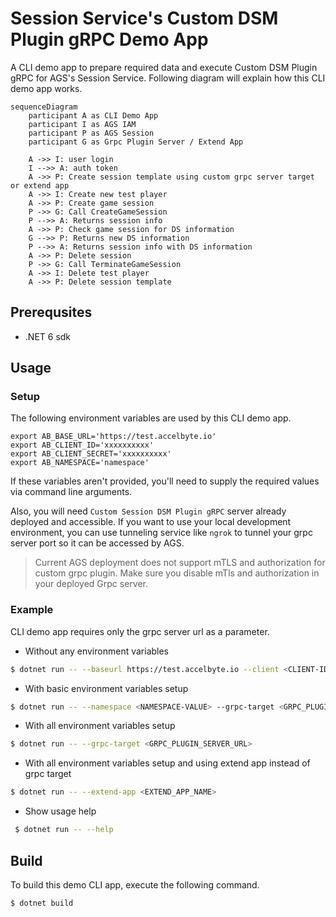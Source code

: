 # Session Service's Custom DSM Plugin gRPC Demo App

A CLI demo app to prepare required data and execute Custom DSM Plugin gRPC for AGS's Session Service.
Following diagram will explain how this CLI demo app works.
```mermaid
sequenceDiagram
    participant A as CLI Demo App
    participant I as AGS IAM
    participant P as AGS Session
    participant G as Grpc Plugin Server / Extend App
    
    A ->> I: user login
    I -->> A: auth token
    A ->> P: Create session template using custom grpc server target or extend app
    A ->> I: Create new test player
    A ->> P: Create game session
    P ->> G: Call CreateGameSession
    P -->> A: Returns session info
    A ->> P: Check game session for DS information
    G -->> P: Returns new DS information
    P -->> A: Returns session info with DS information    
    A ->> P: Delete session
    P ->> G: Call TerminateGameSession
    A ->> I: Delete test player
    A ->> P: Delete session template
```

## Prerequsites

* .NET 6 sdk

## Usage

### Setup

The following environment variables are used by this CLI demo app.
```
export AB_BASE_URL='https://test.accelbyte.io'
export AB_CLIENT_ID='xxxxxxxxxx'
export AB_CLIENT_SECRET='xxxxxxxxxx'
export AB_NAMESPACE='namespace'
```
If these variables aren't provided, you'll need to supply the required values via command line arguments.

Also, you will need `Custom Session DSM Plugin gRPC` server already deployed and accessible. If you want to use your local development environment, you can use tunneling service like `ngrok` to tunnel your grpc server port so it can be accessed by AGS.
> Current AGS deployment does not support mTLS and authorization for custom grpc plugin. Make sure you disable mTls and authorization in your deployed Grpc server.


### Example
CLI demo app requires only the grpc server url as a parameter.

- Without any environment variables
```bash
$ dotnet run -- --baseurl https://test.accelbyte.io --client <CLIENT-ID-VALUE> --secret <CLIENT-SECRET-VALUE> --namespace <NAMESPACE-VALUE> --grpc-target <GRPC_PLUGIN_SERVER_URL>
```

- With basic environment variables setup
```bash
$ dotnet run -- --namespace <NAMESPACE-VALUE> --grpc-target <GRPC_PLUGIN_SERVER_URL>
```

- With all environment variables setup
```bash
$ dotnet run -- --grpc-target <GRPC_PLUGIN_SERVER_URL>
```

- With all environment variables setup and using extend app instead of grpc target
```bash
$ dotnet run -- --extend-app <EXTEND_APP_NAME>
```

- Show usage help
```bash
 $ dotnet run -- --help
```

## Build

To build this demo CLI app, execute the following command.

```bash
$ dotnet build
```